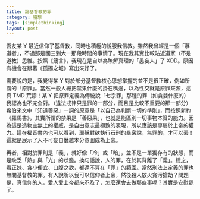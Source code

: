```yaml
---
title: 論基督教的罪
category: 隨想
tags: [simplethinking]
layout: post
---
```

吾友某 Y 最近信仰了基督教，同時也積極的說服我信教。雖然我曾經是一個「慕道者」，不過那是國三到大一那段時間的事情了。現在我其實比較貼近道家（不是道教）思維。按照《箴言》，我現在是自以為瞭解真理的「愚妄人」了 XDD。原因有機會在跟著《孤獨之城》寫出來好了。

需要說的是，我覺得某 Y 對於部分基督教核心思想掌握的並不是很正確，例如所謂的「原罪」。當然一般人總把禁果什麼的掛在嘴邊，以為性交就是原罪來源，這真 TMD 荒謬！某 Y 把原罪定義為傳統說「七宗罪」那種的罪（如貪婪什麼的）我認為也不完全對。（違法戒律只是罪的一部分，而且是比較不重要的那一部分）希伯來文中「知道善惡」一詞的原意是「以自己為判斷一切的準則」，而按照新約《羅馬書》，其實所謂的禁果是「善惡果」，也就是能區別一切事物本質的能力。因為這是造物主無上的權威，是自由意志最極致的表現，所以應該是專屬於上帝的權力。這在福音書內也可以看到，耶穌對欲執行石刑的羣衆說，無罪的，才可以丟！這就是展示了人不可妄自僭越本分意圖成為上帝。

再者，相對於罪則是「義」，就好像「冷」或「暗」，並不是一單獨存有的狀態，而是缺乏「熱」與「光」的狀態。換句話說，人的罪，在於其背離了「義」。總之，看正妹、貪小便宜、口腹之欲，都還不算在「罪」的範圍。當然刑法上定義的罪也無關基督教的罪。有人說所以我可以信仰者上帝，然後殺人放火貪污搶劫？問題是，真信仰的人，愛人愛上帝都來不及了，怎麼還會去做那些事呢？其實是安慰罷了。

